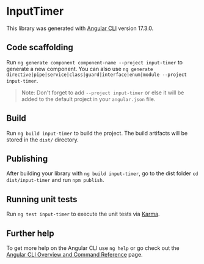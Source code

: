 # InputTimer

This library was generated with [Angular CLI](https://github.com/angular/angular-cli) version 17.3.0.

## Code scaffolding

Run `ng generate component component-name --project input-timer` to generate a new component. You can also use `ng generate directive|pipe|service|class|guard|interface|enum|module --project input-timer`.
> Note: Don't forget to add `--project input-timer` or else it will be added to the default project in your `angular.json` file. 

## Build

Run `ng build input-timer` to build the project. The build artifacts will be stored in the `dist/` directory.

## Publishing

After building your library with `ng build input-timer`, go to the dist folder `cd dist/input-timer` and run `npm publish`.

## Running unit tests

Run `ng test input-timer` to execute the unit tests via [Karma](https://karma-runner.github.io).

## Further help

To get more help on the Angular CLI use `ng help` or go check out the [Angular CLI Overview and Command Reference](https://angular.io/cli) page.
